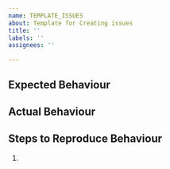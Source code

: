 ```yaml
---
name: TEMPLATE_ISSUES
about: Template for Creating issues
title: ''
labels: ''
assignees: ''

---
```


## Expected Behaviour
<!-- What is expected to happen or be seen -->
## Actual Behaviour
<!-- What actually happens or is seen -->
## Steps to Reproduce Behaviour
<!-- How to reproduce the actual behaviour -->
1.

